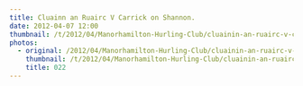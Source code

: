 ```yaml
---
title: Cluainn an Ruairc V Carrick on Shannon.
date: 2012-04-07 12:00
thumbnail: /t/2012/04/Manorhamilton-Hurling-Club/cluainin-an-ruairc-v-carrick-on-shannon/022.jpg
photos:
  - original: /2012/04/Manorhamilton-Hurling-Club/cluainin-an-ruairc-v-carrick-on-shannon/022.jpg
    thumbnail: /t/2012/04/Manorhamilton-Hurling-Club/cluainin-an-ruairc-v-carrick-on-shannon/022.jpg
    title: 022
---
```

